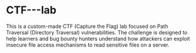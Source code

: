 # CTF---lab
This is a custom-made CTF (Capture the Flag) lab focused on Path Traversal (Directory Traversal) vulnerabilities. The challenge is designed to help learners and bug bounty hunters understand how attackers can exploit insecure file access mechanisms to read sensitive files on a server.
